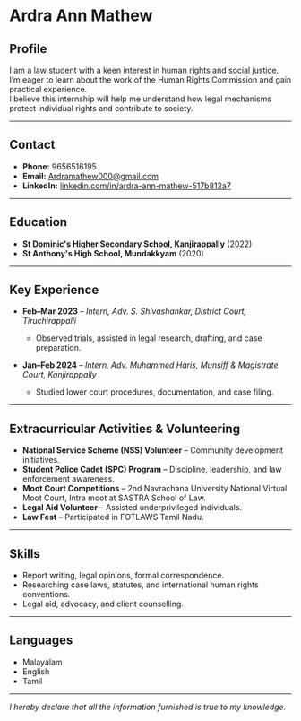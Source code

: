 # Ardra Ann Mathew

## Profile
I am a law student with a keen interest in human rights and social justice.  
I’m eager to learn about the work of the Human Rights Commission and gain practical experience.  
I believe this internship will help me understand how legal mechanisms protect individual rights and contribute to society.

---

## Contact
- **Phone:** 9656516195  
- **Email:** [Ardramathew000@gmail.com](mailto:Ardramathew000@gmail.com)  
- **LinkedIn:** [linkedin.com/in/ardra-ann-mathew-517b812a7](https://www.linkedin.com/in/ardra-ann-mathew-517b812a7)  

---

## Education
- **St Dominic's Higher Secondary School, Kanjirappally** (2022)  
- **St Anthony's High School, Mundakkyam** (2020)  

---

## Key Experience
- **Feb–Mar 2023** – *Intern, Adv. S. Shivashankar, District Court, Tiruchirappalli*  
  - Observed trials, assisted in legal research, drafting, and case preparation.  

- **Jan–Feb 2024** – *Intern, Adv. Muhammed Haris, Munsiff & Magistrate Court, Kanjirappally*  
  - Studied lower court procedures, documentation, and case filing.  

---

## Extracurricular Activities & Volunteering
- **National Service Scheme (NSS) Volunteer** – Community development initiatives.  
- **Student Police Cadet (SPC) Program** – Discipline, leadership, and law enforcement awareness.  
- **Moot Court Competitions** – 2nd Navrachana University National Virtual Moot Court, Intra moot at SASTRA School of Law.  
- **Legal Aid Volunteer** – Assisted underprivileged individuals.  
- **Law Fest** – Participated in FOTLAWS Tamil Nadu.  

---

## Skills
- Report writing, legal opinions, formal correspondence.  
- Researching case laws, statutes, and international human rights conventions.  
- Legal aid, advocacy, and client counselling.  

---

## Languages
- Malayalam  
- English  
- Tamil  

---

*I hereby declare that all the information furnished is true to my knowledge.*
